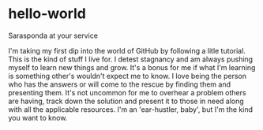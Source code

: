 # hello-world
Sarasponda at your service

I'm taking my first dip into the world of GitHub by following a litle tutorial. This is the kind of stuff I live for. I detest stagnancy and am always pushing myself to learn new things and grow. It's a bonus for me if what I'm learning is something other's wouldn't expect me to know. I love being the person who has the answers or will come to the rescue by finding them and presenting them. It's not uncommon for me to overhear a problem others are having, track down the solution and present it to those in need along with all the applicable resources. I'm an 'ear-hustler, baby', but I'm the kind you want to know.
